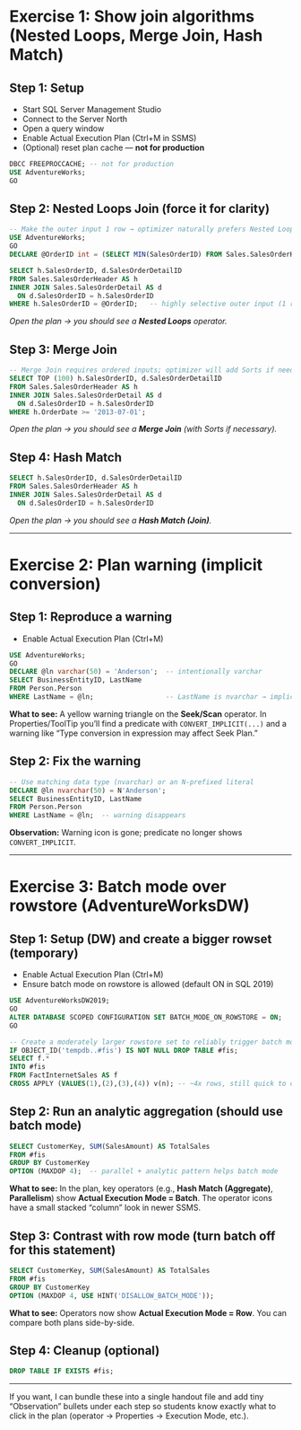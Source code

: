 # Exercise 1: Show join algorithms (Nested Loops, Merge Join, Hash Match)

## Step 1: Setup

* Start SQL Server Management Studio
* Connect to the Server North 
* Open a query window
* Enable Actual Execution Plan (Ctrl+M in SSMS)
* (Optional) reset plan cache — **not for production**

```sql
DBCC FREEPROCCACHE; -- not for production
USE AdventureWorks;
GO
```

## Step 2: Nested Loops Join (force it for clarity)

```sql
-- Make the outer input 1 row → optimizer naturally prefers Nested Loops
USE AdventureWorks;
GO
DECLARE @OrderID int = (SELECT MIN(SalesOrderID) FROM Sales.SalesOrderHeader);

SELECT h.SalesOrderID, d.SalesOrderDetailID
FROM Sales.SalesOrderHeader AS h
INNER JOIN Sales.SalesOrderDetail AS d
  ON d.SalesOrderID = h.SalesOrderID
WHERE h.SalesOrderID = @OrderID;   -- highly selective outer input (1 row)
```

*Open the plan → you should see a **Nested Loops** operator.*

## Step 3: Merge Join 

```sql
-- Merge Join requires ordered inputs; optimizer will add Sorts if needed
SELECT TOP (100) h.SalesOrderID, d.SalesOrderDetailID
FROM Sales.SalesOrderHeader AS h
INNER JOIN Sales.SalesOrderDetail AS d
  ON d.SalesOrderID = h.SalesOrderID
WHERE h.OrderDate >= '2013-07-01';
```

*Open the plan → you should see a **Merge Join** (with Sorts if necessary).*

## Step 4: Hash Match 

```sql
SELECT h.SalesOrderID, d.SalesOrderDetailID
FROM Sales.SalesOrderHeader AS h
INNER JOIN Sales.SalesOrderDetail AS d
  ON d.SalesOrderID = h.SalesOrderID
```

*Open the plan → you should see a **Hash Match (Join)**.*

---

# Exercise 2: Plan warning (implicit conversion)

## Step 1: Reproduce a warning

* Enable Actual Execution Plan (Ctrl+M)

```sql
USE AdventureWorks;
GO
DECLARE @ln varchar(50) = 'Anderson';  -- intentionally varchar
SELECT BusinessEntityID, LastName
FROM Person.Person
WHERE LastName = @ln;                  -- LastName is nvarchar → implicit convert
```

**What to see:**
A yellow warning triangle on the **Seek/Scan** operator. In Properties/ToolTip you’ll find a predicate with `CONVERT_IMPLICIT(...)` and a warning like “Type conversion in expression may affect Seek Plan.”

## Step 2: Fix the warning

```sql
-- Use matching data type (nvarchar) or an N-prefixed literal
DECLARE @ln nvarchar(50) = N'Anderson';
SELECT BusinessEntityID, LastName
FROM Person.Person
WHERE LastName = @ln;  -- warning disappears
```

**Observation:** Warning icon is gone; predicate no longer shows `CONVERT_IMPLICIT`.

---

# Exercise 3: Batch mode over rowstore (AdventureWorksDW)

## Step 1: Setup (DW) and create a bigger rowset (temporary)

* Enable Actual Execution Plan (Ctrl+M)
* Ensure batch mode on rowstore is allowed (default ON in SQL 2019)

```sql
USE AdventureWorksDW2019;
GO
ALTER DATABASE SCOPED CONFIGURATION SET BATCH_MODE_ON_ROWSTORE = ON;
GO

-- Create a moderately larger rowstore set to reliably trigger batch mode
IF OBJECT_ID('tempdb..#fis') IS NOT NULL DROP TABLE #fis;
SELECT f.*
INTO #fis
FROM FactInternetSales AS f
CROSS APPLY (VALUES(1),(2),(3),(4)) v(n); -- ~4x rows, still quick to create
```

## Step 2: Run an analytic aggregation (should use batch mode)

```sql
SELECT CustomerKey, SUM(SalesAmount) AS TotalSales
FROM #fis
GROUP BY CustomerKey
OPTION (MAXDOP 4);  -- parallel + analytic pattern helps batch mode
```

**What to see:**
In the plan, key operators (e.g., **Hash Match (Aggregate)**, **Parallelism**) show **Actual Execution Mode = Batch**. The operator icons have a small stacked “column” look in newer SSMS.

## Step 3: Contrast with row mode (turn batch off for this statement)

```sql
SELECT CustomerKey, SUM(SalesAmount) AS TotalSales
FROM #fis
GROUP BY CustomerKey
OPTION (MAXDOP 4, USE HINT('DISALLOW_BATCH_MODE'));
```

**What to see:**
Operators now show **Actual Execution Mode = Row**. You can compare both plans side-by-side.

## Step 4: Cleanup (optional)

```sql
DROP TABLE IF EXISTS #fis;
```

---

If you want, I can bundle these into a single handout file and add tiny “Observation” bullets under each step so students know exactly what to click in the plan (operator → Properties → Execution Mode, etc.).

